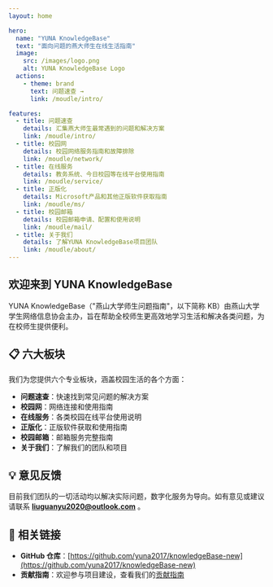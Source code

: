 ```yaml
---
layout: home

hero:
  name: "YUNA KnowledgeBase"
  text: "面向问题的燕大师生在线生活指南"
  image:
    src: /images/logo.png
    alt: YUNA KnowledgeBase Logo
  actions:
    - theme: brand
      text: 问题速查 →
      link: /moudle/intro/

features:
  - title: 问题速查
    details: 汇集燕大师生最常遇到的问题和解决方案
    link: /moudle/intro/
  - title: 校园网
    details: 校园网络服务指南和故障排除
    link: /moudle/network/
  - title: 在线服务
    details: 教务系统、今日校园等在线平台使用指南
    link: /moudle/service/
  - title: 正版化
    details: Microsoft产品和其他正版软件获取指南
    link: /moudle/ms/
  - title: 校园邮箱
    details: 校园邮箱申请、配置和使用说明
    link: /moudle/mail/
  - title: 关于我们
    details: 了解YUNA KnowledgeBase项目团队
    link: /moudle/about/
---
```


## 欢迎来到 YUNA KnowledgeBase

YUNA KnowledgeBase（"燕山大学师生问题指南"，以下简称 KB）由燕山大学学生网络信息协会主办，旨在帮助全校师生更高效地学习生活和解决各类问题，为在校师生提供便利。

## 📋 六大板块

我们为您提供六个专业板块，涵盖校园生活的各个方面：

- **问题速查**：快速找到常见问题的解决方案
- **校园网**：网络连接和使用指南
- **在线服务**：各类校园在线平台使用说明
- **正版化**：正版软件获取和使用指南
- **校园邮箱**：邮箱服务完整指南
- **关于我们**：了解我们的团队和项目

## 💡 意见反馈

目前我们团队的一切活动均以解决实际问题，数字化服务为导向。如有意见或建议请联系 **<liuguanyu2020@outlook.com>** 。

## 🔗 相关链接

- **GitHub 仓库**：[https://github.com/yuna2017/knowledgeBase-new](https://github.com/yuna2017/knowledgeBase-new)
- **贡献指南**：欢迎参与项目建设，查看我们的[贡献指南](/contributing)
